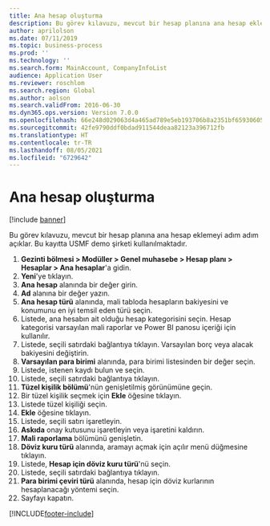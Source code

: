 ```yaml
---
title: Ana hesap oluşturma
description: Bu görev kılavuzu, mevcut bir hesap planına ana hesap eklemeyi adım adım açıklar.
author: aprilolson
ms.date: 07/11/2019
ms.topic: business-process
ms.prod: ''
ms.technology: ''
ms.search.form: MainAccount, CompanyInfoList
audience: Application User
ms.reviewer: roschlom
ms.search.region: Global
ms.author: aolson
ms.search.validFrom: 2016-06-30
ms.dyn365.ops.version: Version 7.0.0
ms.openlocfilehash: 66e248d029063d4a465ad789e5eb193706b8a2351bf659306050c7ac7d1c950d
ms.sourcegitcommit: 42fe9790ddf0bdad911544deaa82123a396712fb
ms.translationtype: HT
ms.contentlocale: tr-TR
ms.lasthandoff: 08/05/2021
ms.locfileid: "6729642"
---
```

# <a name="create-a-main-account"></a>Ana hesap oluşturma

[!include [banner](../../includes/banner.md)]

Bu görev kılavuzu, mevcut bir hesap planına ana hesap eklemeyi adım adım açıklar. Bu kayıtta USMF demo şirketi kullanılmaktadır.  

1. **Gezinti bölmesi > Modüller > Genel muhasebe > Hesap planı > Hesaplar > Ana hesaplar**'a gidin.
2. **Yeni**'ye tıklayın.
3. **Ana hesap** alanında bir değer girin.
4. **Ad** alanına bir değer yazın.
5. **Ana hesap türü** alanında, mali tabloda hesapların bakiyesini ve konumunu en iyi temsil eden türü seçin.
6. Listede, ana hesabın ait olduğu hesap kategorisini seçin. Hesap kategorisi varsayılan mali raporlar ve Power BI panosu içeriği için kullanılır.  
7. Listede, seçili satırdaki bağlantıya tıklayın. Varsayılan borç veya alacak bakiyesini değiştirin.  
8. **Varsayılan para birimi** alanında, para birimi listesinden bir değer seçin.
9. Listede, istenen kaydı bulun ve seçin.
10. Listede, seçili satırdaki bağlantıya tıklayın.
11. **Tüzel kişilik bölümü**'nün genişletilmiş görünümüne geçin.
12. Bir tüzel kişilik seçmek için **Ekle** öğesine tıklayın.
13. Listede tüzel kişiliği seçin.
14. **Ekle** öğesine tıklayın.
15. Listede, seçili satırı işaretleyin.
16. **Askıda** onay kutusunu işaretleyin veya işaretini kaldırın.
17. **Mali raporlama** bölümünü genişletin.
18. **Döviz kuru türü** alanında, aramayı açmak için açılır menü düğmesine tıklayın.
19. Listede, **Hesap için döviz kuru türü**'nü seçin.
20. Listede, seçili satırdaki bağlantıya tıklayın.
21. **Para birimi çeviri türü** alanında, hesap için döviz kurlarının hesaplanacağı yöntemi seçin.
22. Sayfayı kapatın.



[!INCLUDE[footer-include](../../../includes/footer-banner.md)]
